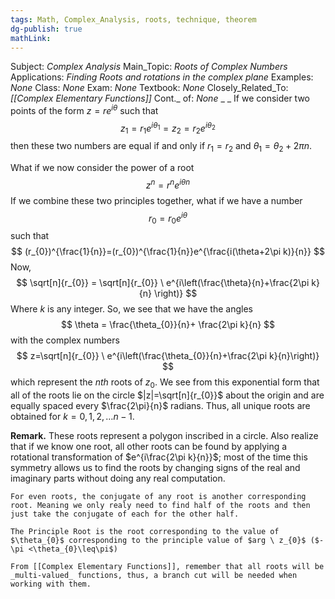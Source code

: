 ```yaml
---
tags: Math, Complex_Analysis, roots, technique, theorem 
dg-publish: true
mathLink: 
---
```

Subject: _Complex Analysis_
Main\_Topic: _Roots of Complex Numbers_
Applications: _Finding Roots and rotations in the complex plane_
Examples: _None_
Class: _None_
Exam: _None_
Textbook: _None_
Closely\_Related\_To: _[[Complex Elementary Functions]]_
Cont.\_ of: _None_ 
_
_
If we consider two points of the form $z=re^{i\theta}$ such that 
$$
z_{1}=r_{1}e^{i\theta_{1}}=z_{2}=r_{2}e^{i\theta_{2}}
$$
then these two numbers are equal if and only if $r_{1}=r_{2}$ and $\theta_{1}=\theta_{2}+2\pi n$.

What if we now consider the power of a root 
$$
z^{n} = r^{n}e^{i\theta n}
$$
If we combine these two principles together, what if we have a number 
$$
r_{0} =r_{0}e^{i\theta}
$$
such that
$$
(r_{0})^{\frac{1}{n}}=(r_{0})^{\frac{1}{n}}e^{\frac{i(\theta+2\pi k)}{n}}
$$
Now,
$$
\sqrt[n]{r_{0}} = \sqrt[n]{r_{0}} \ e^{i\left(\frac{\theta}{n}+\frac{2\pi k}{n} \right)} 
$$
Where $k$ is any integer. So, we see that we have the angles 
$$
\theta = \frac{\theta_{0}}{n}+ \frac{2\pi k}{n}
$$
with the complex numbers
$$
z=\sqrt[n]{r_{0}} \ e^{i\left(\frac{\theta_{0}}{n}+\frac{2\pi k}{n}\right)}
$$
which represent the $nth$ roots of $z_{0}$. We see from this exponential form that all of the roots lie on the circle $|z|=\sqrt[n]{r_{0}}$ about the origin and are equally spaced every $\frac{2\pi}{n}$ radians. Thus, all unique roots are obtained for $k=0,1,2,\ldots n-1$. 

**Remark.** These roots represent a polygon inscribed in a circle. Also realize that if we know one root, all other roots can be found by applying a rotational transformation of $e^{i\frac{2\pi k}{n}}$; most of the time this symmetry allows us to find the roots by changing signs of the real and imaginary parts without doing any real computation. 
```ad-tip
For even roots, the conjugate of any root is another corresponding root. Meaning we only realy need to find half of the roots and then just take the conjugate of each for the other half.
```

```ad-Definition
The Principle Root is the root corresponding to the value of $\theta_{0}$ corresponding to the principle value of $arg \ z_{0}$ ($-\pi <\theta_{0}\leq\pi$) 
```

```ad-Remember
From [[Complex Elementary Functions]], remember that all roots will be _multi-valued_ functions, thus, a branch cut will be needed when working with them. 
```
